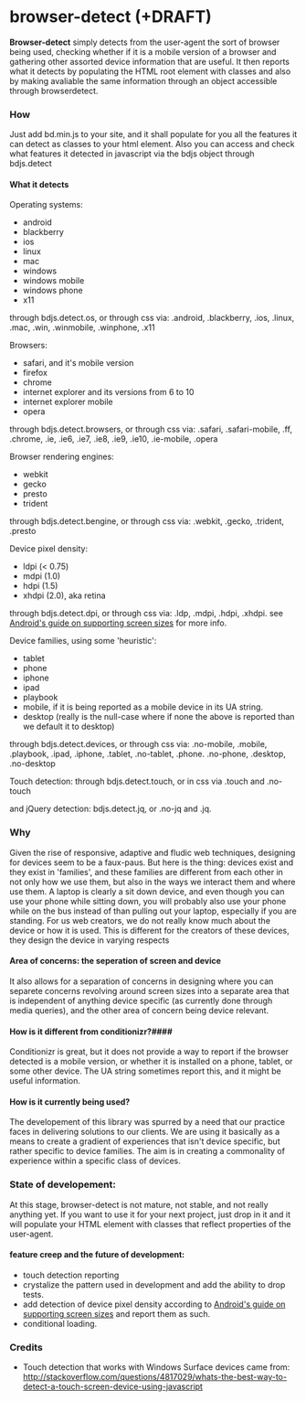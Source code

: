 browser-detect (+DRAFT)
==============

__Browser-detect__  simply detects from the user-agent the sort of browser being used, checking whether if it is a mobile version of a browser and gathering other assorted device information that are useful. It then reports what it detects by populating the HTML root element with classes and also by making avaliable the same information through an object accessible through browserdetect. 

### How ###

Just add bd.min.js to your site, and it shall populate for you all the features it can detect as classes to your html element. Also you can access and check what features it detected in javascript via the bdjs object through bdjs.detect

#### What it detects ####

Operating systems:
* android
* blackberry
* ios
* linux
* mac
* windows
* windows mobile
* windows phone
* x11

through bdjs.detect.os, or through css via: .android, .blackberry, .ios, .linux, .mac, .win, .winmobile, .winphone, .x11

Browsers:
* safari, and it's mobile version
* firefox
* chrome
* internet explorer and its versions from 6 to 10
* internet explorer mobile
* opera

through bdjs.detect.browsers, or through css via: .safari, .safari-mobile, .ff, .chrome, .ie, .ie6, .ie7, .ie8, .ie9, .ie10, .ie-mobile, .opera

Browser rendering engines:
* webkit
* gecko
* presto
* trident

through bdjs.detect.bengine, or through css via: .webkit, .gecko, .trident, .presto

Device pixel density:
* ldpi (< 0.75)
* mdpi (1.0)
* hdpi (1.5)
* xhdpi (2.0), aka retina
 
through bdjs.detect.dpi, or through css via: .ldp, .mdpi, .hdpi, .xhdpi.
see [Android's guide on supporting screen sizes](http://developer.android.com/guide/practices/screens_support.html) for more info.

Device families, using some 'heuristic':
* tablet
* phone
* iphone
* ipad
* playbook
* mobile, if it is being reported as a mobile device in its UA string.
* desktop (really is the null-case where if none the above is reported than we default it to desktop)

through bdjs.detect.devices, or through css via: .no-mobile, .mobile, .playbook, .ipad, .iphone, .tablet, .no-tablet, .phone. .no-phone, .desktop, .no-desktop

Touch detection: through bdjs.detect.touch, or in css via .touch and .no-touch

and jQuery detection: bdjs.detect.jq, or .no-jq and .jq.



### Why ###

Given the rise of responsive, adaptive and fludic web techniques, designing for devices seem to be a faux-paus. 
But here is the thing: devices exist and they exist in 'families', and these families are different from each other in not only how we use them, but also in the ways we interact them and where use them. A laptop is clearly a sit down device, and even though you can use your phone while sitting down, you will probably also use your phone while on the bus instead of than pulling out your laptop, especially if you are standing. For us web creators, we do not really know much about the device or how it is used. This is different for the creators of these devices, they design the device in varying respects 

#### Area of concerns: the seperation of screen and device ####
It also allows for a separation of concerns in designing where you can separete concerns revolving around screen sizes into a separate area that is independent of anything device specific (as currently done through media queries), and the other area of concern being device relevant.   

#### How is it different from conditionizr?####
	
Conditionizr is great, but it does not provide a way to report if the browser detected is a mobile version, or whether it is installed on a phone, tablet, or some other device. The UA string sometimes report this, and it might be useful information.

#### How is it currently being used? ####
  
The developement of this library was spurred by a need that our practice faces in delivering solutions to our clients. We are using it basically as a means to create a gradient of experiences that isn't device specific, but rather specific to device families. The aim is in creating a commonality of experience within a specific class of devices.

	
### State of developement: ###

At this stage, browser-detect is not mature, not stable, and not really anything yet. If you want to use it for your next project, just drop in it and it will populate your HTML element with classes that reflect properties of the user-agent.
	
#### feature creep and the future of development: ####
 
* touch detection reporting
* crystalize the pattern used in development and add the ability to drop tests.
* add detection of device pixel density according to [Android's guide on supporting screen sizes](http://developer.android.com/guide/practices/screens_support.html) and report them as such.
* conditional loading.

### Credits ###
* Touch detection that works with Windows Surface devices came from: http://stackoverflow.com/questions/4817029/whats-the-best-way-to-detect-a-touch-screen-device-using-javascript


